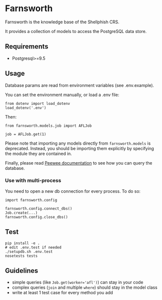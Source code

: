 # Farnsworth

Farnsworth is the knowledge base of the Shellphish CRS.

It provides a collection of models to access the PostgreSQL data store.


## Requirements

* Postgresql>=9.5


## Usage

Database params are read from environment variables (see .env.example).

You can set the environment manually, or load a .env file:

```
from dotenv import load_dotenv
load_dotenv('.env')
```

Then:

```
from farnsworth.models.job import AFLJob

job = AFLJob.get(1)
```

Please note that importing any models directly from `farnsworth.models` is deprecated. Instead,
you should be importing them explicitly by specifying the module they are contained in.

Finally, please read [Peewee documentation](https://peewee.readthedocs.org/en/latest/peewee/querying.html)
to see how you can query the database.


### Use with multi-process

You need to open a new db connection for every process.
To do so:

```
import farnsworth.config

farnsworth.config.connect_dbs()
Job.create(...)
farnsworth.config.close_dbs()
```


## Test

```
pip install -e .
# edit .env.test if needed
./setupdb.sh .env.test
nosetests tests
```


## Guidelines

* simple queries (like `Job.get(worker='afl')`) can stay in your code
* complex queries (`join` and multiple `where`) should stay in the model class
* write at least 1 test case for every method you add
